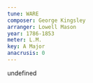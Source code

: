 ```yaml
---
tune: WARE
composer: George Kingsley
arranger: Lowell Mason
year: 1786-1853
meter: L.M.
key: A Major
anacrusis: 0
---
```

undefined